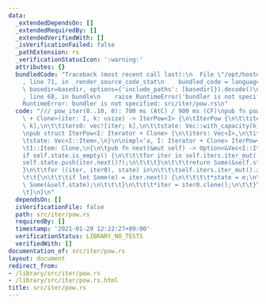 ```yaml
---
data:
  _extendedDependsOn: []
  _extendedRequiredBy: []
  _extendedVerifiedWith: []
  _isVerificationFailed: false
  _pathExtension: rs
  _verificationStatusIcon: ':warning:'
  attributes: {}
  bundledCode: "Traceback (most recent call last):\n  File \"/opt/hostedtoolcache/Python/3.9.1/x64/lib/python3.9/site-packages/onlinejudge_verify/documentation/build.py\"\
    , line 71, in _render_source_code_stat\n    bundled_code = language.bundle(stat.path,\
    \ basedir=basedir, options={'include_paths': [basedir]}).decode()\n  File \"/opt/hostedtoolcache/Python/3.9.1/x64/lib/python3.9/site-packages/onlinejudge_verify/languages/user_defined.py\"\
    , line 68, in bundle\n    raise RuntimeError('bundler is not specified: {}'.format(path.as_posix()))\n\
    RuntimeError: bundler is not specified: src/iter/pow.rs\n"
  code: "/// pow_iter(0..10, 8): 700 ms (AtC) / 900 ms (CF)\npub fn pow_iter<I: Iterator\
    \ + Clone>(iter: I, k: usize) -> IterPow<I> {\n\tIterPow {\n\t\titers: vec![iter.clone();\
    \ k],\n\t\titers0: vec![iter; k],\n\t\tstate: Vec::with_capacity(k),\n\t}\n}\n\
    \npub struct IterPow<I: Iterator + Clone> {\n\titers: Vec<I>,\n\titers0: Vec<I>,\n\
    \tstate: Vec<I::Item>,\n}\n\nimpl<'a, I: Iterator + Clone> IterPow<I>\nwhere\n\
    \tI::Item: Clone,\n{\n\tpub fn next(&mut self) -> Option<&Vec<I::Item>> {\n\t\t\
    if self.state.is_empty() {\n\t\t\tfor iter in self.iters.iter_mut() {\n\t\t\t\t\
    self.state.push(iter.next()?);\n\t\t\t}\n\t\t\treturn Some(&self.state);\n\t\t\
    }\n\t\tfor ((iter, iter0), state) in\n\t\t\tself.iters.iter_mut().zip(self.iters0.iter()).zip(self.state.iter_mut())\n\
    \t\t{\n\t\t\tif let Some(e) = iter.next() {\n\t\t\t\t*state = e;\n\t\t\t\treturn\
    \ Some(&self.state);\n\t\t\t}\n\t\t\t*iter = iter0.clone();\n\t\t}\n\t\tNone\n\
    \t}\n}\n"
  dependsOn: []
  isVerificationFile: false
  path: src/iter/pow.rs
  requiredBy: []
  timestamp: '2021-01-29 12:22:27+09:00'
  verificationStatus: LIBRARY_NO_TESTS
  verifiedWith: []
documentation_of: src/iter/pow.rs
layout: document
redirect_from:
- /library/src/iter/pow.rs
- /library/src/iter/pow.rs.html
title: src/iter/pow.rs
---
```

